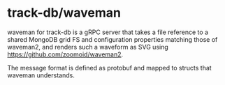 # track-db/waveman

waveman for track-db is a gRPC server that takes a file reference to a shared MongoDB grid FS and
configuration properties matching those of waveman2, and renders
such a waveform as SVG using <https://github.com/zoomoid/waveman2>.

The message format is defined as protobuf and mapped to structs that waveman understands.